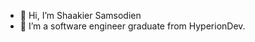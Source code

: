 - 👋 Hi, I’m Shaakier Samsodien
- 👀 I’m a software engineer graduate from HyperionDev.
  
<!---
Shakes007 is a ✨ special ✨ repository because its `README.md` (this file) appears on your GitHub profile.
You can click the Preview link to take a look at your changes.
--->
